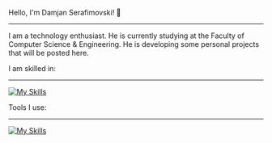 Hello, I'm Damjan Serafimovski! 👋 
<hr>

I am a technology enthusiast. He is currently studying at the Faculty of Computer Science & Engineering. He is developing some personal projects that will be posted here.

I am skilled in:
<hr>

[![My Skills](https://skillicons.dev/icons?i=cpp,c,html,css,java)](https://skillicons.dev)

Tools I use:
<hr>

[![My Skills](https://skillicons.dev/icons?i=clion,idea,webstorm)](https://skillicons.dev)

